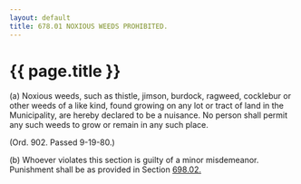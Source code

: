 ```yaml
---
layout: default 
title: 678.01 NOXIOUS WEEDS PROHIBITED.
---
```


{{ page.title }}
================

​(a) Noxious weeds, such as thistle, jimson, burdock, ragweed, cocklebur
or other weeds of a like kind, found growing on any lot or tract of land
in the Municipality, are hereby declared to be a nuisance. No person
shall permit any such weeds to grow or remain in any such place.

(Ord. 902. Passed 9-19-80.)

​(b) Whoever violates this section is guilty of a minor misdemeanor.
Punishment shall be as provided in Section [698.02.](38e2f631.html)
